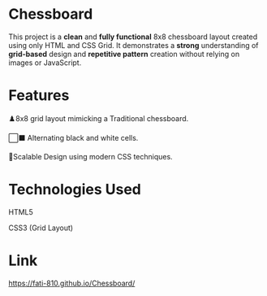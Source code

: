 # Chessboard

This project is a **clean** and **fully functional** 8x8 chessboard layout created using only HTML and CSS Grid. It demonstrates a **strong** understanding of **grid-based** design and **repetitive pattern** creation without relying on images or JavaScript.

# Features

♟️8x8 grid layout mimicking a Traditional chessboard.

⬜⬛ Alternating black and white cells.

📐Scalable Design using modern CSS techniques.

# Technologies Used

HTML5

CSS3 (Grid Layout)

# Link
https://fati-810.github.io/Chessboard/
